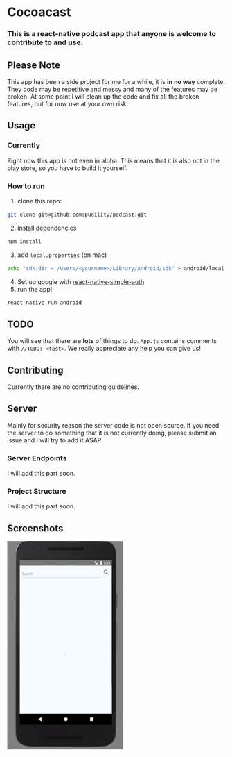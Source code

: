 # Cocoacast

### This is a react-native podcast app that anyone is welcome to contribute to and use.

## Please Note
This app has been a side project for me for a while, it is **in no way** complete. They code may be repetitive and messy and many of the features may be broken. At some point I will clean up the code and fix all the broken features, but for now use at your own risk.

## Usage
### Currently
Right now this app is not even in alpha. This means that it is also not in the play store, so you have to build it yourself.

### How to run
1. clone this repo:
```bash
git clone git@github.com:pudility/podcast.git
```
2. install dependencies
```bash
npm install
```
3. add `local.properties` (on mac)
```bash
echo "sdk.dir = /Users/<yourname>/Library/Android/sdk" > android/local.properties
```
4. Set up google with [react-native-simple-auth](https://github.com/adamjmcgrath/react-native-simple-auth#google)
5. run the app!
```bash
react-native run-android
```

## TODO
You will see that there are **lots** of things to do. `App.js` contains comments with `//TODO: <tast>`. We really appreciate any help you can give us!

## Contributing
Currently there are no contributing guidelines.

## Server
Mainly for security reason the server code is not open source. If you need the server to do something that it is not currently doing, please submit an issue and I will try to add it ASAP.

### Server Endpoints
I will add this part soon.

### Project Structure
I will add this part soon.

## Screenshots
![android_screen_req](https://github.com/pudility/podcast/blob/master/screenshots/giphy.gif)